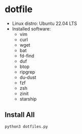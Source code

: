 # dotfile
+ Linux distro: Ubuntu 22.04 LTS
+ Installed software:
  + vim
  + curl
  + wget
  + bat
  + fd-find
  + duf
  + btop
  + ripgrep
  + du-dust
  + fzf
  + zsh
  + zinit
  + starship

## Install All
```shell
python3 dotfiles.py
```